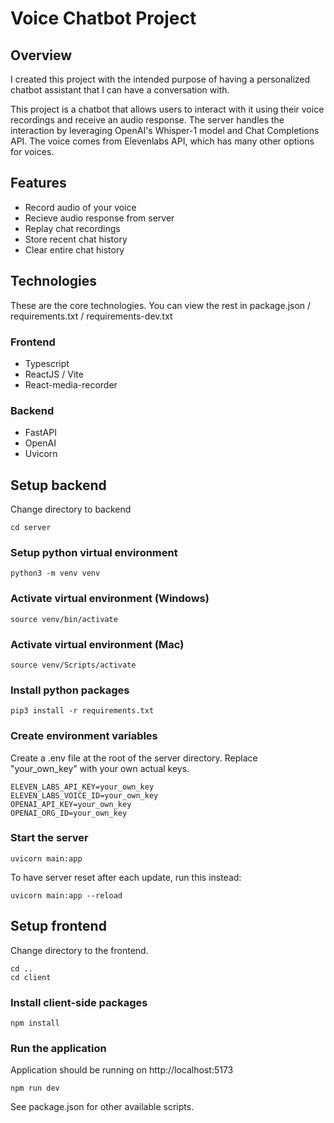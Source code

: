 # Voice Chatbot Project

## Overview

I created this project with the intended purpose of having a personalized chatbot assistant that I can have a conversation with.

This project is a chatbot that allows users to interact with it using their voice recordings and receive an audio response. The server handles the interaction by leveraging OpenAI's Whisper-1 model and Chat Completions API. The voice comes from Elevenlabs API, which has many other options for voices.

## Features
* Record audio of your voice
* Recieve audio response from server
* Replay chat recordings
* Store recent chat history 
* Clear entire chat history

## Technologies
These are the core technologies. You can view the rest in package.json / requirements.txt / requirements-dev.txt
### Frontend
* Typescript
* ReactJS / Vite
* React-media-recorder

### Backend
* FastAPI
* OpenAI
* Uvicorn

## Setup backend

Change directory to backend

```shell
cd server
```

### Setup python virtual environment

```shell
python3 -m venv venv
```

### Activate virtual environment (Windows)

```shell
source venv/bin/activate
```

### Activate virtual environment (Mac)

```shell
source venv/Scripts/activate
```

### Install python packages

```shell
pip3 install -r requirements.txt
```

### Create environment variables
Create a .env file at the root of the server directory. Replace "your_own_key" with your own actual keys.

```shell
ELEVEN_LABS_API_KEY=your_own_key
ELEVEN_LABS_VOICE_ID=your_own_key
OPENAI_API_KEY=your_own_key
OPENAI_ORG_ID=your_own_key
```

### Start the server

```shell
uvicorn main:app
```

To have server reset after each update, run this instead:

```shell
uvicorn main:app --reload
```

## Setup frontend

Change directory to the frontend. 

```shell
cd ..
cd client
```

### Install client-side packages

```shell
npm install
```

### Run the application
Application should be running on http://localhost:5173

```shell
npm run dev
```

See package.json for other available scripts.